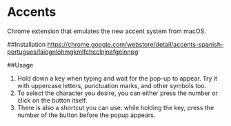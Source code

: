 # Accents
Chrome extension that emulates the new accent system from macOS.

##Installation
https://chrome.google.com/webstore/detail/accents-spanish-portugues/laiognlohmgkmlfchcclnjnafgeinnpg

##Usage
1. Hold down a key when typing and wait for the pop-up to appear. Try it with uppercase letters, punctuation marks, and other symbols too.
2. To select the character you desire, you can either press the number or click on the button itself. 
3. There is also a shortcut you can use: while holding the key, press the number of the button before the popup appears.
